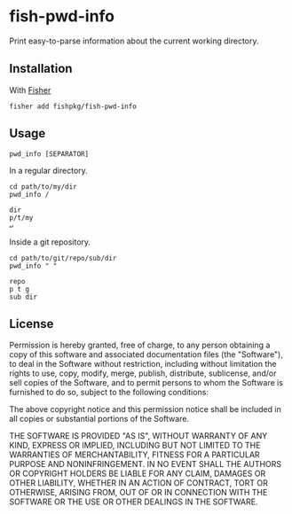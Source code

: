 # fish-pwd-info

Print easy-to-parse information about the current working directory.

## Installation

With [Fisher](https://github.com/jorgebucaran/fisher)

```
fisher add fishpkg/fish-pwd-info
```

## Usage

```
pwd_info [SEPARATOR]
```

In a regular directory.

```fish
cd path/to/my/dir
pwd_info /
```

```console
dir
p/t/my
↵
```

Inside a git repository.

```fish
cd path/to/git/repo/sub/dir
pwd_info " "
```

```console
repo
p t g
sub dir
```

## License

Permission is hereby granted, free of charge, to any person obtaining a copy
of this software and associated documentation files (the "Software"), to deal
in the Software without restriction, including without limitation the rights
to use, copy, modify, merge, publish, distribute, sublicense, and/or sell
copies of the Software, and to permit persons to whom the Software is
furnished to do so, subject to the following conditions:

The above copyright notice and this permission notice shall be included in all
copies or substantial portions of the Software.

THE SOFTWARE IS PROVIDED "AS IS", WITHOUT WARRANTY OF ANY KIND, EXPRESS OR
IMPLIED, INCLUDING BUT NOT LIMITED TO THE WARRANTIES OF MERCHANTABILITY,
FITNESS FOR A PARTICULAR PURPOSE AND NONINFRINGEMENT. IN NO EVENT SHALL THE
AUTHORS OR COPYRIGHT HOLDERS BE LIABLE FOR ANY CLAIM, DAMAGES OR OTHER
LIABILITY, WHETHER IN AN ACTION OF CONTRACT, TORT OR OTHERWISE, ARISING FROM,
OUT OF OR IN CONNECTION WITH THE SOFTWARE OR THE USE OR OTHER DEALINGS IN THE
SOFTWARE.
